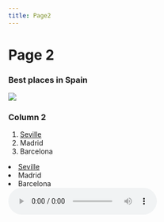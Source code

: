 ```yaml
---
title: Page2
---
```


<h1>Page 2</h1>
<div class="container">
<div class="row">
<div class="col-sm-6">
<h3>Best places in Spain</h3>
<p></p>
<img src="https://upload.wikimedia.org/wikipedia/commons/7/75/Seville_guadalquivir_river.jpg style="width:80%">
</div>
<div class="col-sm-6">
<h3>Column 2</h3>
 <ol>
<li><a href="https://en.wikipedia.org/wiki/Seville">Seville</a></li>
<li>Madrid</li>
<li>Barcelona</li>
</ol>
    </div>
<li><a href="https://en.wikipedia.org/wiki/Seville">Seville</a></li>
<li>Madrid</li>
<li>Barcelona</li>
</ol>
<audio controls>
<source src="https://sergxio.github.io/sml5202-sergiu/Audio/Record%20(online-voice-recorder.com).mp3" type="audio/mpeg">
Your browser does not support the audio element.
</audio>
